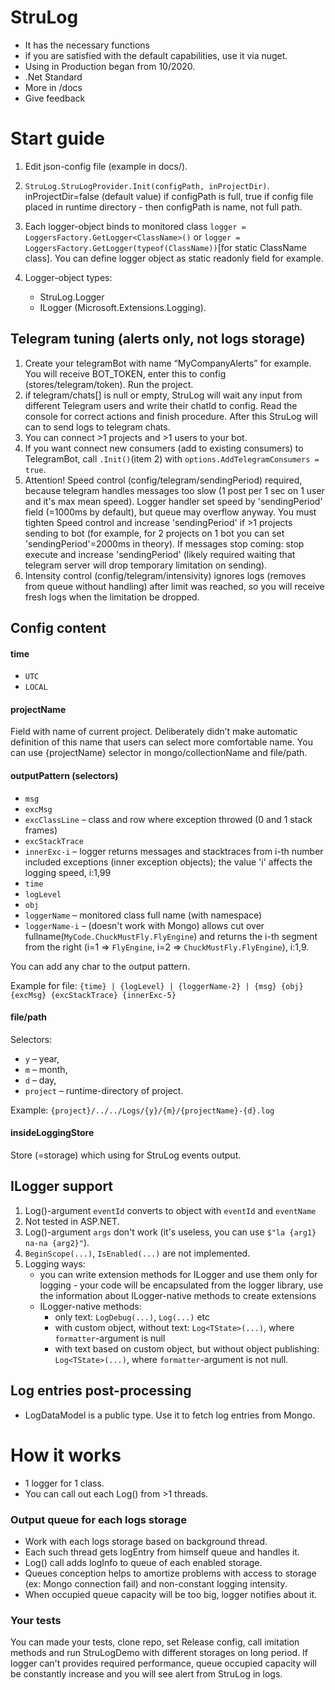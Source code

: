 # StruLog

- It has the necessary functions
- if you are satisfied with the default capabilities, use it via nuget.
- Using in Production began from 10/2020.
- .Net Standard
- More in /docs
- Give feedback

# Start guide

1. Edit json-config file (example in docs/).
2. `StruLog.StruLogProvider.Init(configPath, inProjectDir)`. inProjectDir=false (default value) if configPath is full, true if config file placed in runtime directory - then configPath is name, not full path.
3. Each logger-object binds to monitored class `logger = LoggersFactory.GetLogger<ClassName>()` or `logger = LoggersFactory.GetLogger(typeof(ClassName))`[for static ClassName class]. You can define logger object as static readonly field for example.
4. Logger-object types:

   - StruLog.Logger
   - ILogger (Microsoft.Extensions.Logging).

## Telegram tuning (alerts only, not logs storage)

1. Create your telegramBot with name “MyCompanyAlerts” for example. You will receive BOT_TOKEN, enter this to config (stores/telegram/token). Run the project.
2. if telegram/chats[] is null or empty, StruLog will wait any input from different Telegram users and write their chatId to config. Read the console for correct actions and finish procedure. After this StruLog will can to send logs to telegram chats.
3. You can connect >1 projects and >1 users to your bot.
4. If you want connect new consumers (add to existing consumers) to TelegramBot, call `.Init()`(item 2) with `options.AddTelegramConsumers = true`.
5. Attention! Speed control (config/telegram/sendingPeriod) required, because telegram handles messages too slow (1 post per 1 sec on 1 user and it's max mean speed). Logger handler set speed by 'sendingPeriod' field (=1000ms by default), but queue may overflow anyway. You must tighten Speed control and increase 'sendingPeriod' if >1 projects sending to bot (for example, for 2 projects on 1 bot you can set 'sendingPeriod'=2000ms in theory). If messages stop coming: stop execute and increase 'sendingPeriod' (likely required waiting that telegram server will drop temporary limitation on sending).
6. Intensity control (config/telegram/intensivity) ignores logs (removes from queue without handling) after limit was reached, so you will receive fresh logs when the limitation be dropped.

## Config content

#### time

- `UTC`
- `LOCAL`

#### projectName

Field with name of current project. Deliberately didn’t make automatic definition of this name that users can select more comfortable name.
You can use {projectName} selector in mongo/collectionName and file/path.

#### outputPattern (selectors)

- `msg`
- `excMsg`
- `excClassLine` – class and row where exception throwed (0 and 1 stack frames)
- `excStackTrace`
- `innerExc-i` – logger returns messages and stacktraces from i-th number included exceptions (inner exception objects); the value 'i' affects the logging speed, i:1,99
- `time`
- `logLevel`
- `obj`
- `loggerName` – monitored class full name (with namespace)
- `loggerName-i` – (doesn't work with Mongo) allows cut over fullname(`MyCode.ChuckMustFly.FlyEngine`) and returns the i-th segment from the right (i=1 => `FlyEngine`, i=2 => `ChuckMustFly.FlyEngine`), i:1,9.

You can add any char to the output pattern.

Example for file: `{time} | {logLevel} | {loggerName-2} | {msg} {obj} {excMsg} {excStackTrace} {innerExc-5}`

#### file/path

Selectors:

- `y` – year,
- `m` – month,
- `d` – day,
- `project` – runtime-directory of project.

Example: `{project}/../../Logs/{y}/{m}/{projectName}-{d}.log`

#### insideLoggingStore

Store (=storage) which using for StruLog events output.

## ILogger support

1. Log()-argument `eventId` converts to object with `eventId` and `eventName`
2. Not tested in ASP.NET.
3. Log()-argument `args` don't work (it's useless, you can use `$"la {arg1} na-na {arg2}"`).
4. `BeginScope(...)`, `IsEnabled(...)` are not implemented.
5. Logging ways:
   - you can write extension methods for ILogger and use them only for logging - your code will be encapsulated from the logger library, use the information about ILogger-native methods to create extensions
   - ILogger-native methods:
     - only text: `LogDebug(...)`, `Log(...)` etc
     - with custom object, without text: `Log<TState>(...)`, where `formatter`-argument is null
     - with text based on custom object, but without object publishing: `Log<TState>(...)`, where `formatter`-argument is not null.

## Log entries post-processing

- LogDataModel is a public type. Use it to fetch log entries from Mongo.

# How it works

- 1 logger for 1 class.
- You can call out each Log() from >1 threads.

### Output queue for each logs storage

- Work with each logs storage based on background thread.
- Each such thread gets logEntry from himself queue and handles it.
- Log() call adds logInfo to queue of each enabled storage.
- Queues conception helps to amortize problems with access to storage (ex: Mongo connection fail) and non-constant logging intensity.
- When occupied queue capacity will be too big, logger notifies about it.

### Your tests

You can made your tests, clone repo, set Release config, call imitation methods and run StruLogDemo with different storages on long period. If logger can't provides required performance, queue occupied capacity will be constantly increase and you will see alert from StruLog in logs.
